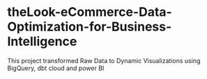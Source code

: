 # theLook-eCommerce-Data-Optimization-for-Business-Intelligence
This project transformed Raw Data to Dynamic Visualizations using BigQuery, dbt cloud and power BI
